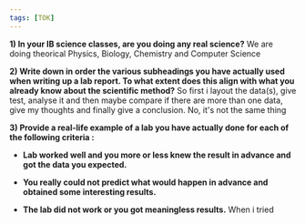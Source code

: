 ```yaml
---
tags: [TOK]
---
```


**1) In your IB science classes, are you doing any real science?**
We are doing theorical Physics, Biology, Chemistry and Computer Science

**2) Write down in order the various subheadings you have actually used when writing up a lab report. To what extent does this align with what you already know about the scientific method?**
So first i layout the data(s), give  test, analyse it and then maybe compare if there are more than one data, give my thoughts and finally give a conclusion. No, it's not the same thing

**3) Provide a real-life example of a lab you have actually done for each of the following criteria :**
- **Lab worked well and you more or less knew the result in advance and got the data you expected.**


- **You really could not predict what would happen in advance and obtained some interesting results.**


- **The lab did not work or you got meaningless results.**
When i tried 
